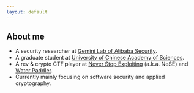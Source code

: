 ```yaml
---
layout: default
---
```

## About me

- A security researcher at [Gemini Lab of Alibaba Security](https://alibaba-gemini-lab.github.io/docs/about/).
- A graduate student at [University of Chinese Academy of Sciences](https://www.ucas.ac.cn).
- A rev & crypto CTF player at [Never Stop Exploiting](https://ctftime.org/team/13575) (a.k.a. NeSE) and [Water Paddler](https://ctftime.org/team/155019/).
- Currently mainly focusing on software security and applied cryptography.

